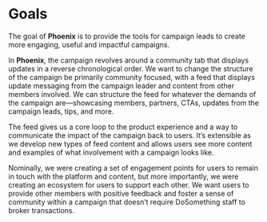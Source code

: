 # Goals

The goal of **Phoenix** is to provide the tools for campaign leads to create more engaging, useful and impactful campaigns.

In **Phoenix**, the campaign revolves around a community tab that displays updates in a reverse chronological order. We want to change the structure of the campaign be primarily community focused, with a feed that displays update messaging from the campaign leader and content from other members involved. We can structure the feed for whatever the demands of the campaign are––showcasing members, partners, CTAs, updates from the campaign leads, tips, and more.

The feed gives us a core loop to the product experience and a way to communicate the impact of the campaign back to users. It’s extensible as we develop new types of feed content and allows users see more content and examples of what involvement with a campaign looks like.

Nominally, we were creating a set of engagement points for users to remain in touch with the platform and content, but more importantly, we were creating an ecosystem for users to support each other. We want users to provide other members with positive feedback and foster a sense of community within a campaign that doesn’t require DoSomething staff to broker transactions.

